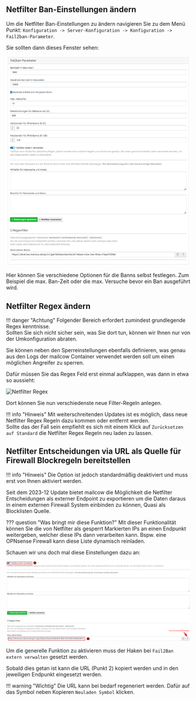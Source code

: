 ## Netfilter Ban-Einstellungen ändern

Um die Netfilter Ban-Einstellungen zu ändern navigieren Sie zu dem Menü Punkt: `Konfiguration -> Server-Konfiguration -> Konfiguration -> Fail2ban-Parameter`.

Sie sollten dann dieses Fenster sehen:

![Netfilter ban settings](../../assets/images/manual-guides/mailcow-netfilter_settings.de.png)

Hier können Sie verschiedene Optionen für die Banns selbst festlegen. 
Zum Beispiel die max. Ban-Zeit oder die max. Versuche bevor ein Ban ausgeführt wird.


## Netfilter Regex ändern

!!! danger "Achtung"
	Folgender Bereich erfordert zumindest grundlegende Regex kenntnisse. <br>
	Sollten Sie sich nicht sicher sein, was Sie dort tun, können wir Ihnen nur von der Umkonfiguration abraten.

Sie können neben den Sperreinstellungen ebenfalls definieren, was genau aus den Logs der mailcow Container verwendet werden soll um einen möglichen Angreifer zu sperren.

Dafür müssen Sie das Regex Feld erst einmal aufklappen, was dann in etwa so aussieht:

![Netfilter Regex](../../assets/images/manual-guides/mailcow-netfilter_regex.de.png)
	
Dort können Sie nun verschiedenste neue Filter-Regeln anlegen.

!!! info "Hinweis"
	Mit weiterschreitenden Updates ist es möglich, dass neue Netfilter Regex Regeln dazu kommen oder entfernt werden. <br>
	Sollte das der Fall sein empfiehlt es sich mit einem Klick auf `Zurücksetzen auf Standard` die Netfilter Regex Regeln neu laden zu lassen.

## Netfilter Entscheidungen via URL als Quelle für Firewall Blockregeln bereitstellen

!!! info "Hinweis"
	Die Option ist jedoch standardmäßig deaktiviert und muss erst von Ihnen aktiviert werden.

Seit dem 2023-12 Update bietet mailcow die Möglichkeit die Netfilter Entscheidungen als externer Endpoint zu exportieren um die Daten daraus in einem externen Firewall System einbinden zu können, Quasi als Blocklisten Quelle.

??? question "Was bringt mir diese Funktion?"
	Mit dieser Funktionalität können Sie die von Netfilter als gesperrt Markierten IPs an einen Endpunkt weitergeben, welcher diese IPs dann verarbeiten kann. Bspw. eine OPNsense Firewall kann diese Liste dynamisch reinladen.

Schauen wir uns doch mal diese Einstellungen dazu an:

![Bild der neuen Netfilter Einstellungen, Kasten hinterlegt den Punkt Fail2Ban extern verwalten. Markierung auf der URL zu der jeweiligen Banliste. Pfeil zeigt auf Neuladen knopf für die Generation einer neuen URL](../../assets/images/manual-guides/mailcow-netfilter_external_endpoint.de.png)

Um die generelle Funktion zu aktivieren muss der Haken bei `Fail2Ban extern verwalten` gesetzt werden.

Sobald dies getan ist kann die URL (Punkt 2) kopiert werden und in den jeweiligen Endpunkt eingesetzt werden.

!!! warning "Wichtig"
	Die URL kann bei bedarf regeneriert werden. Dafür auf das Symbol neben Kopieren `Neuladen Symbol` klicken.